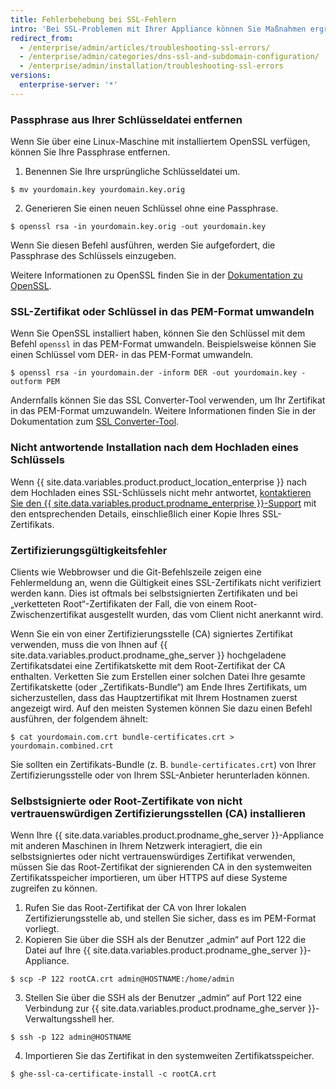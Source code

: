 ```yaml
---
title: Fehlerbehebung bei SSL-Fehlern
intro: 'Bei SSL-Problemen mit Ihrer Appliance können Sie Maßnahmen ergreifen, um diese zu beheben.'
redirect_from:
  - /enterprise/admin/articles/troubleshooting-ssl-errors/
  - /enterprise/admin/categories/dns-ssl-and-subdomain-configuration/
  - /enterprise/admin/installation/troubleshooting-ssl-errors
versions:
  enterprise-server: '*'
---
```


### Passphrase aus Ihrer Schlüsseldatei entfernen

Wenn Sie über eine Linux-Maschine mit installiertem OpenSSL verfügen, können Sie Ihre Passphrase entfernen.

1. Benennen Sie Ihre ursprüngliche Schlüsseldatei um.
  ```shell
  $ mv yourdomain.key yourdomain.key.orig
  ```
2. Generieren Sie einen neuen Schlüssel ohne eine Passphrase.
  ```shell
  $ openssl rsa -in yourdomain.key.orig -out yourdomain.key
  ```

Wenn Sie diesen Befehl ausführen, werden Sie aufgefordert, die Passphrase des Schlüssels einzugeben.

Weitere Informationen zu OpenSSL finden Sie in der [Dokumentation zu OpenSSL](https://www.openssl.org/docs/).

### SSL-Zertifikat oder Schlüssel in das PEM-Format umwandeln

Wenn Sie OpenSSL installiert haben, können Sie den Schlüssel mit dem Befehl `openssl` in das PEM-Format umwandeln. Beispielsweise können Sie einen Schlüssel vom DER- in das PEM-Format umwandeln.

```shell
$ openssl rsa -in yourdomain.der -inform DER -out yourdomain.key -outform PEM
```

Andernfalls können Sie das SSL Converter-Tool verwenden, um Ihr Zertifikat in das PEM-Format umzuwandeln. Weitere Informationen finden Sie in der Dokumentation zum [SSL Converter-Tool](https://www.sslshopper.com/ssl-converter.html).

### Nicht antwortende Installation nach dem Hochladen eines Schlüssels

Wenn {{ site.data.variables.product.product_location_enterprise }} nach dem Hochladen eines SSL-Schlüssels nicht mehr antwortet, [kontaktieren Sie den {{ site.data.variables.product.prodname_enterprise }}-Support](https://enterprise.github.com/support) mit den entsprechenden Details, einschließlich einer Kopie Ihres SSL-Zertifikats.

### Zertifizierungsgültigkeitsfehler

Clients wie Webbrowser und die Git-Befehlszeile zeigen eine Fehlermeldung an, wenn die Gültigkeit eines SSL-Zertifikats nicht verifiziert werden kann. Dies ist oftmals bei selbstsignierten Zertifikaten und bei „verketteten Root“-Zertifikaten der Fall, die von einem Root-Zwischenzertifikat ausgestellt wurden, das vom Client nicht anerkannt wird.

Wenn Sie ein von einer Zertifizierungsstelle (CA) signiertes Zertifikat verwenden, muss die von Ihnen auf {{ site.data.variables.product.prodname_ghe_server }} hochgeladene Zertifikatsdatei eine Zertifikatskette mit dem Root-Zertifikat der CA enthalten. Verketten Sie zum Erstellen einer solchen Datei Ihre gesamte Zertifikatskette (oder „Zertifikats-Bundle“) am Ende Ihres Zertifikats, um sicherzustellen, dass das Hauptzertifikat mit Ihrem Hostnamen zuerst angezeigt wird. Auf den meisten Systemen können Sie dazu einen Befehl ausführen, der folgendem ähnelt:

```shell
$ cat yourdomain.com.crt bundle-certificates.crt > yourdomain.combined.crt
```

Sie sollten ein Zertifikats-Bundle (z. B. `bundle-certificates.crt`) von Ihrer Zertifizierungsstelle oder von Ihrem SSL-Anbieter herunterladen können.

### Selbstsignierte oder Root-Zertifikate von nicht vertrauenswürdigen Zertifizierungsstellen (CA) installieren

Wenn Ihre {{ site.data.variables.product.prodname_ghe_server }}-Appliance mit anderen Maschinen in Ihrem Netzwerk interagiert, die ein selbstsigniertes oder nicht vertrauenswürdiges Zertifikat verwenden, müssen Sie das Root-Zertifikat der signierenden CA in den systemweiten Zertifikatsspeicher importieren, um über HTTPS auf diese Systeme zugreifen zu können.

1. Rufen Sie das Root-Zertifikat der CA von Ihrer lokalen Zertifizierungsstelle ab, und stellen Sie sicher, dass es im PEM-Format vorliegt.
2. Kopieren Sie über die SSH als der Benutzer „admin“ auf Port 122 die Datei auf Ihre {{ site.data.variables.product.prodname_ghe_server }}-Appliance.
  ```shell
  $ scp -P 122 rootCA.crt admin@HOSTNAME:/home/admin
  ```
3. Stellen Sie über die SSH als der Benutzer „admin“ auf Port 122 eine Verbindung zur {{ site.data.variables.product.prodname_ghe_server }}-Verwaltungsshell her.
  ```shell
  $ ssh -p 122 admin@HOSTNAME
  ```
4. Importieren Sie das Zertifikat in den systemweiten Zertifikatsspeicher.
  ```shell
  $ ghe-ssl-ca-certificate-install -c rootCA.crt
  ```
